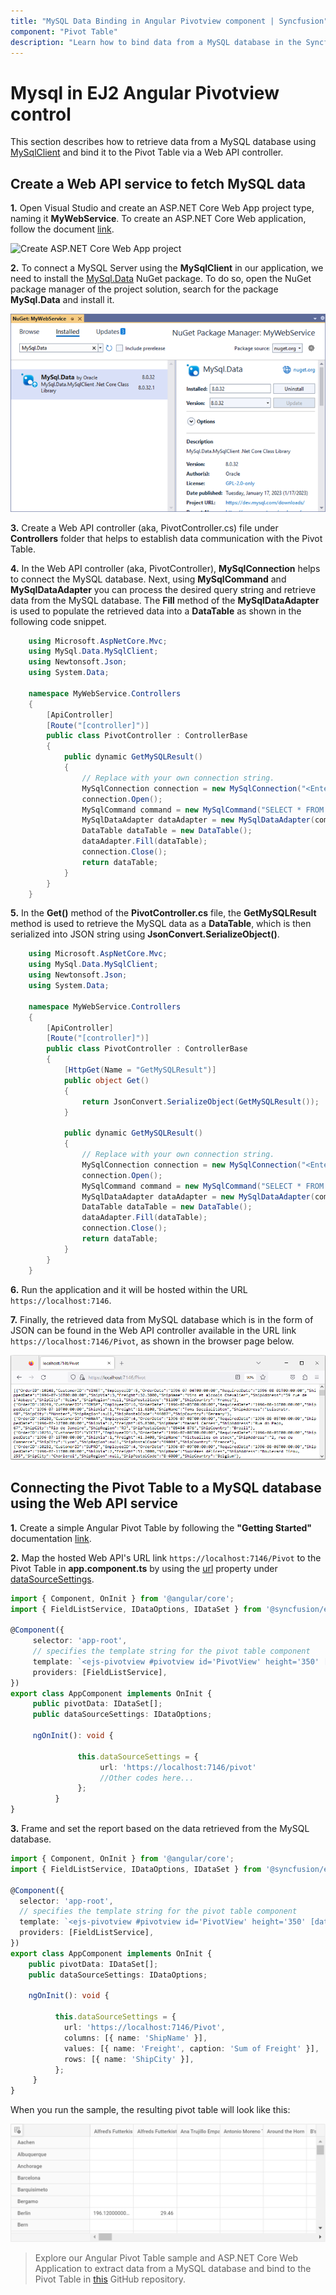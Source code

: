 ```yaml
---
title: "MySQL Data Binding in Angular Pivotview component | Syncfusion"
component: "Pivot Table"
description: "Learn how to bind data from a MySQL database in the Syncfusion Angular Pivot Table of Syncfusion Essential JS 2 and more."
---
```


# Mysql in EJ2 Angular Pivotview control

This section describes how to retrieve data from a MySQL database using [MySqlClient](https://mysqlclient.readthedocs.io/) and bind it to the Pivot Table via a Web API controller.

## Create a Web API service to fetch MySQL data

**1.** Open Visual Studio and create an ASP.NET Core Web App project type, naming it **MyWebService**. To create an ASP.NET Core Web application, follow the document [link](https://learn.microsoft.com/en-us/visualstudio/get-started/csharp/tutorial-aspnet-core?view=vs-2022).

![Create ASP.NET Core Web App project](../images/azure-asp-core-web-service-create.png)

**2.** To connect a MySQL Server using the **MySqlClient** in our application, we need to install the [MySql.Data](https://www.nuget.org/packages/MySql.Data) NuGet package. To do so, open the NuGet package manager of the project solution, search for the package **MySql.Data** and install it.

![Add the NuGet package "MySql.Data" to the project](../images/mysql-data-nuget-package-install.png)

**3.** Create a Web API controller (aka, PivotController.cs) file under **Controllers** folder that helps to establish data communication with the Pivot Table.

**4.** In the Web API controller (aka, PivotController), **MySqlConnection** helps to connect the MySQL database. Next, using **MySqlCommand** and **MySqlDataAdapter** you can process the desired query string and retrieve data from the MySQL database. The **Fill** method of the **MySqlDataAdapter** is used to populate the retrieved data into a **DataTable** as shown in the following code snippet.

```csharp
    using Microsoft.AspNetCore.Mvc;
    using MySql.Data.MySqlClient;
    using Newtonsoft.Json;
    using System.Data;

    namespace MyWebService.Controllers
    {
        [ApiController]
        [Route("[controller]")]
        public class PivotController : ControllerBase
        {
            public dynamic GetMySQLResult()
            {
                // Replace with your own connection string.
                MySqlConnection connection = new MySqlConnection("<Enter your valid connection string here>");
                connection.Open();
                MySqlCommand command = new MySqlCommand("SELECT * FROM orders", connection);
                MySqlDataAdapter dataAdapter = new MySqlDataAdapter(command);
                DataTable dataTable = new DataTable();
                dataAdapter.Fill(dataTable);
                connection.Close();
                return dataTable;
            }
        }
    }

```

**5.** In the **Get()** method of the **PivotController.cs** file, the **GetMySQLResult** method is used to retrieve the MySQL data as a **DataTable**, which is then serialized into JSON string using **JsonConvert.SerializeObject()**.

```csharp
    using Microsoft.AspNetCore.Mvc;
    using MySql.Data.MySqlClient;
    using Newtonsoft.Json;
    using System.Data;

    namespace MyWebService.Controllers
    {
        [ApiController]
        [Route("[controller]")]
        public class PivotController : ControllerBase
        {
            [HttpGet(Name = "GetMySQLResult")]
            public object Get()
            {
                return JsonConvert.SerializeObject(GetMySQLResult());
            }

            public dynamic GetMySQLResult()
            {
                // Replace with your own connection string.
                MySqlConnection connection = new MySqlConnection("<Enter your valid connection string here>");
                connection.Open();
                MySqlCommand command = new MySqlCommand("SELECT * FROM orders", connection);
                MySqlDataAdapter dataAdapter = new MySqlDataAdapter(command);
                DataTable dataTable = new DataTable();
                dataAdapter.Fill(dataTable);
                connection.Close();
                return dataTable;
            }
        }
    }

```

**6.** Run the application and it will be hosted within the URL `https://localhost:7146`.

**7.** Finally, the retrieved data from MySQL database which is in the form of JSON can be found in the Web API controller available in the URL link `https://localhost:7146/Pivot`, as shown in the browser page below.

![Hosted Web API URL](../images/mysql-data.png)

## Connecting the Pivot Table to a MySQL database using the Web API service

**1.** Create a simple Angular Pivot Table by following the **"Getting Started"** documentation [link](../getting-started).

**2.** Map the hosted Web API's URL link `https://localhost:7146/Pivot` to the Pivot Table in **app.component.ts** by using the [url](https://ej2.syncfusion.com/angular/documentation/api/pivotview/dataSourceSettings/#url) property under [dataSourceSettings](https://ej2.syncfusion.com/angular/documentation/api/pivotview/dataSourceSettings/).

```typescript
import { Component, OnInit } from '@angular/core';
import { FieldListService, IDataOptions, IDataSet } from '@syncfusion/ej2-angular-pivotview';

@Component({
     selector: 'app-root',
     // specifies the template string for the pivot table component
     template: `<ejs-pivotview #pivotview id='PivotView' height='350' [dataSourceSettings]=dataSourceSettings showFieldList='true'></ejs-pivotview>`,
     providers: [FieldListService],
})
export class AppComponent implements OnInit {
     public pivotData: IDataSet[];
     public dataSourceSettings: IDataOptions;

     ngOnInit(): void {

               this.dataSourceSettings = {
                    url: 'https://localhost:7146/pivot'
                    //Other codes here...
               };
          }
}

```

**3.** Frame and set the report based on the data retrieved from the MySQL database.

```typescript
import { Component, OnInit } from '@angular/core';
import { FieldListService, IDataOptions, IDataSet } from '@syncfusion/ej2-angular-pivotview';

@Component({
  selector: 'app-root',
  // specifies the template string for the pivot table component
  template: `<ejs-pivotview #pivotview id='PivotView' height='350' [dataSourceSettings]=dataSourceSettings showFieldList='true'></ejs-pivotview>`,
  providers: [FieldListService],
})
export class AppComponent implements OnInit {
    public pivotData: IDataSet[];
    public dataSourceSettings: IDataOptions;

    ngOnInit(): void {

          this.dataSourceSettings = {
            url: 'https://localhost:7146/Pivot',
            columns: [{ name: 'ShipName' }],
            values: [{ name: 'Freight', caption: 'Sum of Freight' }],
            rows: [{ name: 'ShipCity' }],
          };
     }
}
```

When you run the sample, the resulting pivot table will look like this:

![PivotTable bound with MySQL data](../images/pivottable-with-mysql-data.png)

> Explore our Angular Pivot Table sample and ASP.NET Core Web Application to extract data from a MySQL database and bind to the Pivot Table in [this](https://github.com/SyncfusionExamples/how-to-bind-MySQL-database-to-pivot-table) GitHub repository.